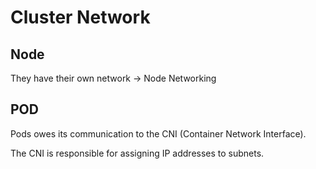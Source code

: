 # Cluster Network

## Node

They have their own network ->  Node Networking

## POD

Pods owes its communication to the CNI (Container Network Interface).
 
The CNI is responsible for assigning IP addresses to subnets.
